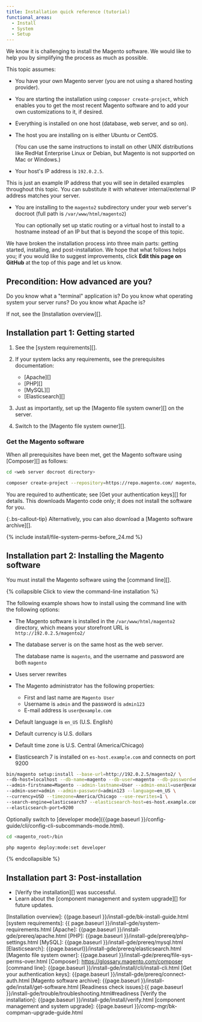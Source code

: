 ```yaml
---
title: Installation quick reference (tutorial)
functional_areas:
  - Install
  - System
  - Setup
---
```


We know it is challenging to install the Magento software. We would like to help you by simplifying the process as much as possible.

This topic assumes:

*  You have your own Magento server (you are not using a shared hosting provider).
*  You are starting the installation using `composer create-project`, which enables you to get the most recent Magento software and to add your own customizations to it, if desired.
*  Everything is installed on one host (database, web server, and so on).
*  The host you are installing on is either Ubuntu or CentOS.

   (You can use the same instructions to install on other UNIX distributions like RedHat Enterprise Linux or Debian, but Magento is not supported on Mac or Windows.)

*  Your host's IP address is `192.0.2.5`.

  This is just an example IP address that you will see in detailed examples throughout this topic. You can substitute it with whatever internal/external IP address matches your server.

*  You are installing to the `magento2` subdirectory under your web server's docroot (full path is `/var/www/html/magento2`)

   You can optionally set up static routing or a virtual host to install to a hostname instead of an IP but that is beyond the scope of this topic.

We have broken the installation process into three main parts: getting started, installing, and post-installation. We hope that what follows helps you; if you would like to suggest improvements, click **Edit this page on GitHub** at the top of this page and let us know.

## Precondition: How advanced are you?

Do you know what a "terminal" application is? Do you know what operating system your server runs? Do you know what Apache is?

If not, see the [Installation overview][].

## Installation part 1: Getting started

1. See the [system requirements][].
1. If your system lacks any requirements, see the prerequisites documentation:

   *  [Apache][]
   *  [PHP][]
   *  [MySQL][]
   *  [Elasticsearch][]

1. Just as importantly, set up the [Magento file system owner][] on the server.
1. Switch to the [Magento file system owner][].

### Get the Magento software

When all prerequisites have been met, get the Magento software using [Composer][] as follows:

```bash
cd <web server docroot directory>
```

```bash
composer create-project --repository=https://repo.magento.com/ magento/project-community-edition magento2
```

You are required to authenticate; see [Get your authentication keys][] for details. This downloads Magento code only; it does not install the software for you.

{:.bs-callout-tip}
Alternatively, you can also download a [Magento software archive][].

{% include install/file-system-perms-before_24.md %}

## Installation part 2: Installing the Magento software

You must install the Magento software using the [command line][].

{% collapsible Click to view the command-line installation %}

The following example shows how to install using the command line with the following options:

*  The Magento software is installed in the `/var/www/html/magento2` directory, which means your storefront URL is `http://192.0.2.5/magento2/`
*  The database server is on the same host as the web server.

   The database name is `magento`, and the username and password are both `magento`

*  Uses server rewrites
*  The Magento administrator has the following properties:

   *  First and last name are `Magento User`
   *  Username is `admin` and the password is `admin123`
   *  E-mail address is `user@example.com`

*  Default language is `en_US` (U.S. English)
*  Default currency is U.S. dollars
*  Default time zone is U.S. Central (America/Chicago)
*  Elasticsearch 7 is installed on `es-host.example.com` and connects on port 9200

```bash
bin/magento setup:install --base-url=http://192.0.2.5/magento2/ \
--db-host=localhost --db-name=magento --db-user=magento --db-password=magento \
--admin-firstname=Magento --admin-lastname=User --admin-email=user@example.com \
--admin-user=admin --admin-password=admin123 --language=en_US \
--currency=USD --timezone=America/Chicago --use-rewrites=1 \
--search-engine=elasticsearch7 --elasticsearch-host=es-host.example.com \
--elasticsearch-port=9200
```

Optionally switch to [developer mode]({{page.baseurl }}/config-guide/cli/config-cli-subcommands-mode.html).

```bash
cd <magento_root>/bin
```

```bash
php magento deploy:mode:set developer
```

{% endcollapsible %}

## Installation part 3: Post-installation

*  [Verify the installation][] was successful.
*  Learn about the [component management and system upgrade][] for future updates.

<!-- Link Definitions -->
[Installation overview]: {{page.baseurl }}/install-gde/bk-install-guide.html
[system requirements]: {{ page.baseurl }}/install-gde/system-requirements.html
[Apache]: {{page.baseurl }}/install-gde/prereq/apache.html
[PHP]: {{page.baseurl }}/install-gde/prereq/php-settings.html
[MySQL]: {{page.baseurl }}/install-gde/prereq/mysql.html
[Elasticsearch]: {{page.baseurl}}/install-gde/prereq/elasticsearch.html
[Magento file system owner]: {{page.baseurl }}/install-gde/prereq/file-sys-perms-over.html
[Composer]: https://glossary.magento.com/composer
[command line]: {{page.baseurl }}/install-gde/install/cli/install-cli.html
[Get your authentication keys]: {{page.baseurl }}/install-gde/prereq/connect-auth.html
[Magento software archive]: {{page.baseurl }}/install-gde/install/get-software.html
[Readiness check issues]:{{ page.baseurl }}/install-gde/trouble/troubleshooting.html#readiness
[Verify the installation]: {{page.baseurl }}/install-gde/install/verify.html
[component management and system upgrade]: {{page.baseurl }}/comp-mgr/bk-compman-upgrade-guide.html
